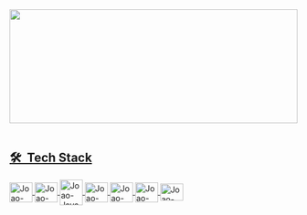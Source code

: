 
<div align="center">
  <a href="https://github.com/JoaoVitor-Dev">
  <img height="200em" width="100%" src="https://github-readme-stats.vercel.app/api/top-langs/?username=JoaoVitor-Dev&layout=compact&langs_count=7&theme=tokyonight"/>
</div>

<br>

## 🛠 &nbsp;Tech Stack
 <div style="display: inline_block">
 <img align="center" alt="Joao-c#" height="35" width="40" src="https://cdn.jsdelivr.net/gh/devicons/devicon@latest/icons/csharp/csharp-original.svg">
 <img align="center" alt="Joao-net" height="35" width="40" src="https://cdn.jsdelivr.net/gh/devicons/devicon@latest/icons/dotnetcore/dotnetcore-original.svg">
 <img align="center" alt="Joao-Java" height="45" width="40" src="https://cdn.jsdelivr.net/gh/devicons/devicon@latest/icons/java/java-original.svg">
 <img align="center" alt="Joao-android" height="35" width="40" src="https://cdn.jsdelivr.net/gh/devicons/devicon@latest/icons/androidstudio/androidstudio-original.svg">
 
 <img align="center" alt="Joao-PostgreSQL" height="35" width="40" src="https://cdn.jsdelivr.net/gh/devicons/devicon/icons/postgresql/postgresql-original.svg">
 <img align="center" alt="Joao-SQLServer" height="35" width="40" src="https://cdn.jsdelivr.net/gh/devicons/devicon@latest/icons/microsoftsqlserver/microsoftsqlserver-original.svg">
 <img align="center" alt="Joao-Git" height="30" width="40" src="https://cdn.jsdelivr.net/gh/devicons/devicon/icons/git/git-original.svg">
 
 </div>
<br>
